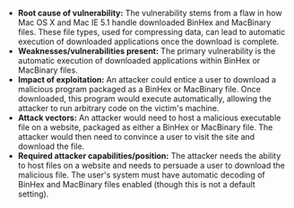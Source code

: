 - **Root cause of vulnerability:** The vulnerability stems from a flaw in how Mac OS X and Mac IE 5.1 handle downloaded BinHex and MacBinary files. These file types, used for compressing data, can lead to automatic execution of downloaded applications once the download is complete.
- **Weaknesses/vulnerabilities present:** The primary vulnerability is the automatic execution of downloaded applications within BinHex or MacBinary files.
- **Impact of exploitation:** An attacker could entice a user to download a malicious program packaged as a BinHex or MacBinary file. Once downloaded, this program would execute automatically, allowing the attacker to run arbitrary code on the victim's machine.
- **Attack vectors:** An attacker would need to host a malicious executable file on a website, packaged as either a BinHex or MacBinary file. The attacker would then need to convince a user to visit the site and download the file.
- **Required attacker capabilities/position:** The attacker needs the ability to host files on a website and needs to persuade a user to download the malicious file. The user's system must have automatic decoding of BinHex and MacBinary files enabled (though this is not a default setting).